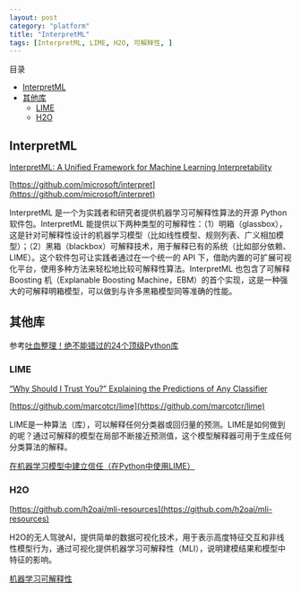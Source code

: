 ```yaml
---
layout: post
category: "platform"
title: "InterpretML"
tags: [InterpretML, LIME, H2O, 可解释性, ]
---
```


目录

<!-- TOC -->

- [InterpretML](#interpretml)
- [其他库](#%e5%85%b6%e4%bb%96%e5%ba%93)
  - [LIME](#lime)
  - [H2O](#h2o)

<!-- /TOC -->

## InterpretML

[InterpretML: A Unified Framework for Machine Learning Interpretability](https://arxiv.org/abs/1909.09223v1)

[https://github.com/microsoft/interpret](https://github.com/microsoft/interpret)

InterpretML 是一个为实践者和研究者提供机器学习可解释性算法的开源 Python 软件包。InterpretML 能提供以下两种类型的可解释性：（1）明箱（glassbox），这是针对可解释性设计的机器学习模型（比如线性模型、规则列表、广义相加模型）；（2）黑箱（blackbox）可解释技术，用于解释已有的系统（比如部分依赖、LIME）。这个软件包可让实践者通过在一个统一的 API 下，借助内置的可扩展可视化平台，使用多种方法来轻松地比较可解释性算法。InterpretML 也包含了可解释 Boosting 机（Explanable Boosting Machine，EBM）的首个实现，这是一种强大的可解释明箱模型，可以做到与许多黑箱模型同等准确的性能。


## 其他库

参考[吐血整理！绝不能错过的24个顶级Python库](https://zhuanlan.zhihu.com/p/76112940)

### LIME

[“Why Should I Trust You?” Explaining the Predictions of Any Classifier](https://arxiv.org/pdf/1602.04938.pdf)

[https://github.com/marcotcr/lime](https://github.com/marcotcr/lime)

LIME是一种算法（库），可以解释任何分类器或回归量的预测。LIME是如何做到的呢？通过可解释的模型在局部不断接近预测值，这个模型解释器可用于生成任何分类算法的解释。

[在机器学习模型中建立信任（在Python中使用LIME）](https://www.analyticsvidhya.com/blog/2017/06/building-trust-in-machine-learning-models/)

### H2O

[https://github.com/h2oai/mli-resources](https://github.com/h2oai/mli-resources)

H2O的无人驾驶AI，提供简单的数据可视化技术，用于表示高度特征交互和非线性模型行为，通过可视化提供机器学习可解释性（MLI），说明建模结果和模型中特征的影响。

[机器学习可解释性](https://www.h2o.ai/wp-content/uploads/2018/01/Machine-Learning-Interpretability-MLI_datasheet_v4-1.pdf)
